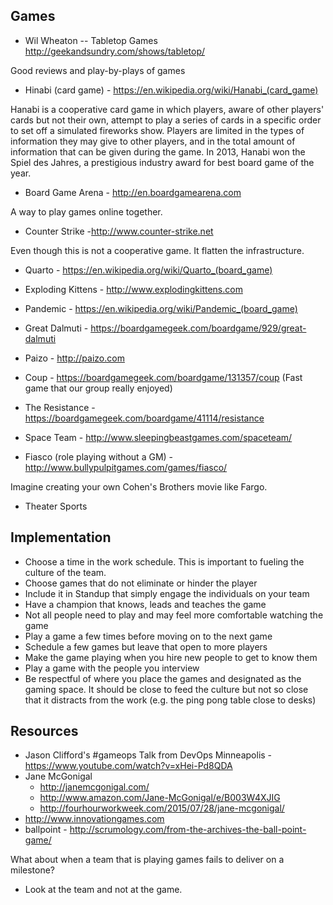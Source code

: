 ## Games

* Wil Wheaton -- Tabletop Games http://geekandsundry.com/shows/tabletop/

Good reviews and play-by-plays of games

* Hinabi (card game) - https://en.wikipedia.org/wiki/Hanabi_(card_game)

Hanabi is a cooperative card game in which players, aware of other players' cards but not their own, attempt to play a series of cards in a specific order to set off a simulated fireworks show. Players are limited in the types of information they may give to other players, and in the total amount of information that can be given during the game. In 2013, Hanabi won the Spiel des Jahres, a prestigious industry award for best board game of the year.

* Board Game Arena - http://en.boardgamearena.com

A way to play games online together.

* Counter Strike -http://www.counter-strike.net

Even though this is not a cooperative game. It flatten the infrastructure.
 
* Quarto - https://en.wikipedia.org/wiki/Quarto_(board_game)

* Exploding Kittens - http://www.explodingkittens.com

* Pandemic - https://en.wikipedia.org/wiki/Pandemic_(board_game)

* Great Dalmuti - https://boardgamegeek.com/boardgame/929/great-dalmuti

* Paizo - http://paizo.com

* Coup - https://boardgamegeek.com/boardgame/131357/coup (Fast game that our group really enjoyed)

* The Resistance - https://boardgamegeek.com/boardgame/41114/resistance

* Space Team - http://www.sleepingbeastgames.com/spaceteam/

* Fiasco (role playing without a GM) - http://www.bullypulpitgames.com/games/fiasco/ 

Imagine creating your own Cohen's Brothers movie like Fargo.

* Theater Sports


## Implementation
+ Choose a time in the work schedule. This is important to fueling the culture of the team.
+ Choose games that do not eliminate or hinder the player
+ Include it in Standup that simply engage the individuals on your team 
+ Have a champion that knows, leads and teaches the game
+ Not all people need to play and may feel more comfortable watching the game
+ Play a game a few times before moving on to the next game
+ Schedule a few games but leave that open to more players
+ Make the game playing when you hire new people to get to know them
+ Play a game with the people you interview
+ Be respectful of where you place the games and designated as the gaming space. It should be close to feed the culture but not so close that it distracts from the work (e.g. the ping pong table close to desks)


## Resources
+ Jason Clifford's #gameops Talk from DevOps Minneapolis - https://www.youtube.com/watch?v=xHei-Pd8QDA 
+ Jane McGonigal
  * http://janemcgonigal.com/
  * http://www.amazon.com/Jane-McGonigal/e/B003W4XJIG
  * http://fourhourworkweek.com/2015/07/28/jane-mcgonigal/
+ http://www.innovationgames.com
+ ballpoint - http://scrumology.com/from-the-archives-the-ball-point-game/

What about when a team that is playing games fails to deliver on a milestone?
+ Look at the team and not at the game.
